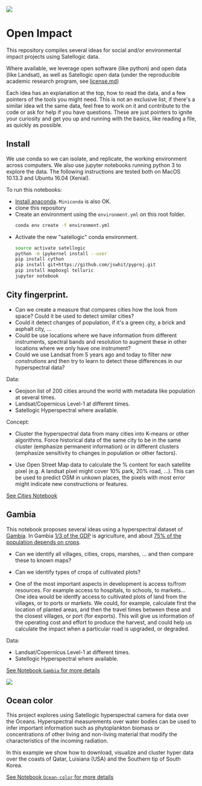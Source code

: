 ![](gambia.png)
# Open Impact

This repository compiles several ideas for social and/or environmental impact projects using Satellogic data.

Where available, we leverage open software (like python) and open data (like Landsat), as well as Satellogic open data (under the reproducible academic research program, see [license.md](license.md))


Each idea has an explanation at the top, how to read the data, and a few pointers of the tools you might need. This is not an exclusive list, if there's a similar idea wit the same data, feel free to work on it and contribute to the code or ask for help if you have questions. These are just pointers to ignite your curiosity and get you up and running with the basics, like reading a file, as quickly as possible.

## Install

We use conda so we can isolate, and replicate, the working environment across computers. We also use jupyter notebooks running python 3 to explore the data. The following instructions are tested both on MacOS 10.13.3 and Ubuntu 16.04 (Xenial).

To run this notebooks:
* [Install anaconda](https://conda.io/docs/installation.html). `Miniconda` is also OK.
* clone this repository
* Create an environment using the `environment.yml` on this root folder.
    ```sh
    conda env create -f environment.yml
    ```
* Activate the new "satellogic" conda environment.
    ```sh
    source activate satellogic
    python -m ipykernel install --user
    pip install cython
    pip install git+https://github.com/jswhit/pyproj.git
    pip install mapboxgl telluric
    jupyter notebook
    ```

## City fingerprint.

* Can we create a measure that compares cities how the look from space? Could it be used to detect similar cities?
* Could it detect changes of population, if it's a green city, a brick and asphalt city, ...
* Could be use locations where we have information from different instruments, spectral bands and resolution to augment these in other locations where we only have one instrument?
* Could we use Landsat from 5 years ago and today to filter *new construtions* and then try to learn to detect these differences in our hyperspectral data?

Data:
- Geojson list of 200 cities around the world with metadata like population at several times.
- Landsat/Copernicus Level-1 at different times.
- Satellogic Hyperspectral where available.

Concept:

- Cluster the hyperspectral data from many cities into K-means or other algorithms. Force historical data of the same city to be in the same cluster (emphasize permanent information) or in different clusters (emphasize sensitivity to changes in population or other factors).

- Use Open Street Map data to calculate the % content for each satellite pixel (e.g. A landsat pixel might cover 10% park, 20% road, ...). This can be used to predict OSM in unkown places, the pixels with most error might indicate new constructions or features.

[See *Cities* Notebook](cities/Cities.ipynb)



## Gambia

This notebook proposes several ideas using a hyperspectral dataset of [Gambia](https://en.wikipedia.org/wiki/The_Gambia). In Gambia [1/3 of the GDP](https://en.wikipedia.org/wiki/Economy_of_the_Gambia) is agriculture, and about [75% of the population depends on crops](https://rainforests.mongabay.com/deforestation/archive/Gambia.htm).

* Can we identify all villages, cities, crops, marshes, ... and then compare these to known maps?

* Can we identify types of crops of cultivated plots?

* One of the most important aspects in development is access to/from resources. For example access to  hospitals, to schools, to markets... One idea would be identfy access to cultivated plots of land from the villages, or to ports or markets. We could, for example, calculate first the location of planted areas, and then the travel times between these and the closest villages, or port (for exports). This will give us information of the operating cost and effort to produce the harvest, and could help us calculate the impact when a particular road is upgraded, or degraded.


Data:
- Landsat/Copernicus Level-1 at different times.
- Satellogic Hyperspectral where available.

[See Notebook `Gambia` for more details](gambia/Gambia.ipynb)

![](hyper.png)

## Ocean color

This project explores using Satellogic hyperspectral camera for data over the Oceans. Hyperspectral measurements over water bodies can be used to infer important information such as phytoplankton biomass or concentrations of other living and non-living material that modify the characteristics of the incoming radiation.

In this example we show how to download, visualize and cluster hyper data over the coasts of Qatar, Luisiana (USA) and the Southern tip of South Korea.

[See Notebook `Ocean-color` for more details](Ocean-color/Ocean-color.ipynb)
